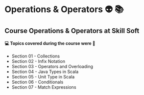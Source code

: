 # Operations & Operators 👽 📚
## Course Operations & Operators at Skill Soft
#### :computer: Topics covered during the course were :rocket:
- Section 01 - Collections
- Section 02 - Infix Notation
- Section 03 - Operators and Overloading
- Section 04 - Java Types in Scala
- Section 05 - Unit Type in Scala
- Section 06 - Conditionals
- Section 07 - Match Expressions